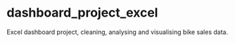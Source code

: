 # dashboard_project_excel
Excel dashboard project, cleaning, analysing and visualising bike sales data.
